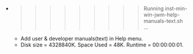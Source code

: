 * >>>>>>>>> Running inst-min-win-jwm-help-manuals-text.sh ...
  * Add user & developer manuals(text) in Help menu.
  * Disk size = 4328840K. Space Used = 48K. Runtime = 00:00:00:01.
